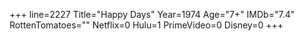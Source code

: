 +++
line=2227
Title="Happy Days"
Year=1974
Age="7+"
IMDb="7.4"
RottenTomatoes=""
Netflix=0
Hulu=1
PrimeVideo=0
Disney=0
+++

